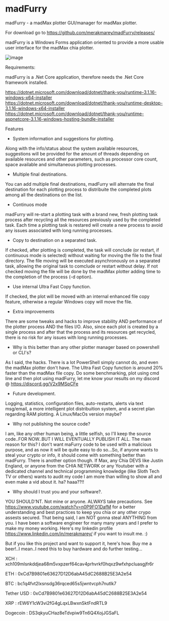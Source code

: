 # madFurry
madFurry - a madMax plotter GUI/manager for madMax plotter.

For download go to https://github.com/merakmarey/madFurry/releases/

madFurry is a Windows Forms application oriented to provide a more usable user interface for the madMax chia plotter.

![image](https://user-images.githubusercontent.com/8477219/126082057-6f7b5939-320c-46cd-a78b-6da885d59b4c.png)

Requirements:

madFurry is a .Net Core application, therefore needs the .Net Core framework installed.

https://dotnet.microsoft.com/download/dotnet/thank-you/runtime-3.1.16-windows-x64-installer
https://dotnet.microsoft.com/download/dotnet/thank-you/runtime-desktop-3.1.16-windows-x64-installer
https://dotnet.microsoft.com/download/dotnet/thank-you/runtime-aspnetcore-3.1.16-windows-hosting-bundle-installer

Features

- System information and suggestions for plotting.

Along with the info/status about the system available resources, suggestions will be provided for the amount of threads depending on available resources and other parameters, such as processor core count, space available and simultaneous plotting processes.

- Multiple final destinations.

You can add multiple final destinations, madFurry will alternate the final destination for each plotting process to distribuite the completed plots among all the destinations on the list.

- Continuos mode

madFurry will re-start a plotting task with a brand new, fresh plotting task process after recycling all the resources previously used by the completed task. Each time a plotting task is restared will create a new process to avoid any issues associated with long running processes.

- Copy to destination on a separated task.

If checked, after plotting is completed, the task will conclude (or restart, if continuous mode is selected) without waiting for moving the file to the final directory. The file moving will be executed asynchronously on a separated task, allowing the original task to comclude or restart without delay. If not checked moving the file will be done by the madMax plotter adding time to the completion of the process (-d option). 

- Use internal Ultra Fast Copy function.

If checked, the plot will be moved with an internal enhanced file copy feature, otherwise a regular Windows copy will move the file.

- Extra improvements

There are some tweaks and hacks to improve stability AND performance of the plotter process AND the files I/O. Also, since each plot is created by a single process and after that the process and its resources get recycled, there is no risk for any issues with long running processes.

- Why is this better than any other plotter manager based on powershell or CLI's?

As I said, the hacks. There is a lot PowerShell simply cannot do, and even the madMax plotter don't have. The Ultra Fast Copy function is around 20% faster than the madMax file copy. Do some benchmarking, plot using cmd line and then plot using madFurry, let me know your results on my discord @ https://discord.gg/V2x9MSpCFe

- Future development.

Logging, statistics, configuration files, auto-restarts, alerts via text msg/email, a more intelligent plot distribuition system, and a secret plan regarding RAM plotting. A Linux/MacOs version maybe?

- Why not publishing the source code?

I am, like any other human being, a little selfish, so I'll keep the source code..FOR NOW..BUT I WILL EVENTUALLY PUBLISH IT ALL.  The main reason for this? I don't want maFurry code to be used with a malicious purpose, and as now it will be quite easy to do so...So, if anyone wants to steal your crypto or info, it should come with something better than madFurry. There is another option though. If Max, any Chia DEVS like Justin England, or anyone from the CHIA NETWORK or any Youtuber with a dedicated channel and technical programming knowledge (like  Sloth Tech TV or others) wants to audit my code I am more than willing to show all and even make a vid about it. ha? haaa??!!  

- Why should I trust you and your software?.

YOU SHOULD'NT. Not mine or anyone. ALWAYS take precautions. See https://www.youtube.com/watch?v=n0P9FO1DafM for a better understanding and best practices to keep you chia or any other crypo assests secured. That being said, I am NOT gonna steal ANYTHING from you. I have been a software engineer for many many years and I prefer to make my money working.
Here's my linkedin profile https://www.linkedin.com/in/merakmarey/ if you want to insult me. :)

But if you like this project and want to support it, here's how. Buy me a beer!..I mean..I need this to buy hardware and do further testing...

XCH : xch109mlsnkddjea68m5vxpzerf64cav4prhvrkf0hqxz9wfxhpcluasgjfr6r

ETH : 0xCd7B9801e63627D12D6abA45dC2688B25E3A2e54

BTC : bc1q4fvt2lxsnsdg36rqced65s5jwntvcph7nutlk7

Tether USD : 0xCd7B9801e63627D12D6abA45dC2688B25E3A2e54

XRP : rEW6Y1cW3vi2fG4gLqxLBwxnSktFndRTL9

Dogecoin : DS3qkyuCHaz8eTdvpiw9Tn6Q4XojJGSaFL




